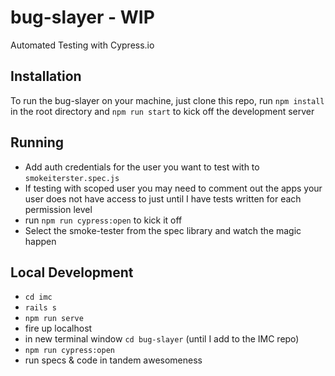 
# bug-slayer - WIP

Automated Testing with Cypress.io



## Installation

To run the bug-slayer on your machine, just clone this repo, run `npm install` in the root directory and `npm run start` to kick off the development server



## Running

- Add auth credentials for the user you want to test with to `smokeiterster.spec.js`
- If testing with scoped user you may need to comment out the apps your user does not have access to just until I have tests written for each permission level
- run `npm run cypress:open` to kick it off
- Select the smoke-tester from the spec library and watch the magic happen 


## Local Development

- `cd imc`
- `rails s`
- `npm run serve`
- fire up localhost
- in new terminal window `cd bug-slayer` (until I add to the IMC repo)
- `npm run cypress:open`
- run specs & code in tandem awesomeness

